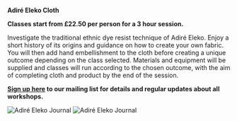 **Adiré Eleko Cloth**

**Classes start from £22.50 per person for a 3 hour session.**

Investigate the traditional ethnic dye resist technique of Adiré Eleko. 
Enjoy a short history of its origins and guidance on how to create your own fabric. You will then add hand embellishment to the cloth before creating a unique outcome depending on the class selected. 
Materials and equipment will be supplied and classes will run according to the chosen outcome, with the aim of completing cloth and product by the end of the session.

**[Sign up here](/contact) to our mailing list for details and regular updates about all workshops.**

![Adiré Eleko Journal](http://textilesatthestablehouse.co.uk/assets/AdireJournal1.jpg)
![Adiré Eleko Journal](http://textilesatthestablehouse.co.uk/assets/AdireJournal2.jpg)
